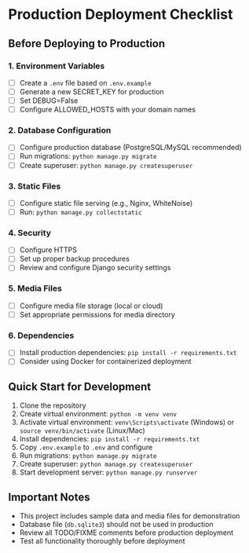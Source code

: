 # Production Deployment Checklist

## Before Deploying to Production

### 1. Environment Variables

- [ ] Create a `.env` file based on `.env.example`
- [ ] Generate a new SECRET_KEY for production
- [ ] Set DEBUG=False
- [ ] Configure ALLOWED_HOSTS with your domain names

### 2. Database Configuration

- [ ] Configure production database (PostgreSQL/MySQL recommended)
- [ ] Run migrations: `python manage.py migrate`
- [ ] Create superuser: `python manage.py createsuperuser`

### 3. Static Files

- [ ] Configure static file serving (e.g., Nginx, WhiteNoise)
- [ ] Run: `python manage.py collectstatic`

### 4. Security

- [ ] Configure HTTPS
- [ ] Set up proper backup procedures
- [ ] Review and configure Django security settings

### 5. Media Files

- [ ] Configure media file storage (local or cloud)
- [ ] Set appropriate permissions for media directory

### 6. Dependencies

- [ ] Install production dependencies: `pip install -r requirements.txt`
- [ ] Consider using Docker for containerized deployment

## Quick Start for Development

1. Clone the repository
2. Create virtual environment: `python -m venv venv`
3. Activate virtual environment: `venv\Scripts\activate` (Windows) or `source venv/bin/activate` (Linux/Mac)
4. Install dependencies: `pip install -r requirements.txt`
5. Copy `.env.example` to `.env` and configure
6. Run migrations: `python manage.py migrate`
7. Create superuser: `python manage.py createsuperuser`
8. Start development server: `python manage.py runserver`

## Important Notes

- This project includes sample data and media files for demonstration
- Database file (`db.sqlite3`) should not be used in production
- Review all TODO/FIXME comments before production deployment
- Test all functionality thoroughly before deployment
